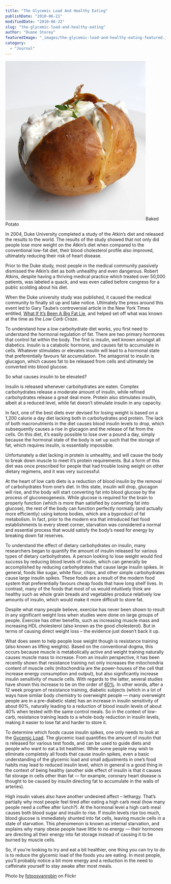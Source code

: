 ```yaml
---
title: "The Glycemic Load And Healthy Eating"
publishDate: "2010-06-21"
modifiedDate: "2010-06-22"
slug: "the-glycemic-load-and-healthy-eating"
author: "Duane Storey"
featuredImage: "_images/the-glycemic-load-and-healthy-eating-featured.jpg"
category:
  - "Journal"
---
```


[![Photo by fotoosvanrobin on Flickr](_images/the-glycemic-load-and-healthy-eating-1.jpg "Baked Potato")](http://www.migratorynerd.com/wordpress/wp-content/uploads/2010/06/3694640853_471538f4a2.jpg)Baked Potato



In 2004, Duke University completed a study of the Atkin’s diet and released the results to the world. The results of the study showed that not only did people lose more weight on the Atkin’s diet when compared to the conventional low-fat diet, their blood cholesterol profile also improved, ultimately reducing their risk of heart disease.

Prior to the Duke study, most people in the medical community passively dismissed the Atkin’s diet as both unhealthy and even dangerous. Robert Atkins, despite having a thriving medical practice which treated over 50,000 patients, was labeled a quack, and was even called before congress for a public scolding about his diet.

When the Duke university study was published, it caused the medical community to finally sit up and take notice. Ultimately the press around this event led to Gary Taube’s controversial article in the New York Times entitled, [What If It’s Been A Big Fat Lie](http://www.nytimes.com/2002/07/07/magazine/what-if-it-s-all-been-a-big-fat-lie.html), and helped set off what was known at the time as the *Low Carb Craze*.

To understand how a low carbohydrate diet works, you first need to understand the hormonal regulation of fat. There are two primary hormones that control fat within the body. The first is insulin, well known amongst all diabetics. Insulin is a catabolic hormone, and causes fat to accumulate in cells. Whatever stimulates or elevates insulin will lead to a hormonal state that preferentially favours fat accumulation. The antagonist to insulin is glucagon, which causes fat to be released from cells and ultimately be converted into blood glucose.

So what causes insulin to be elevated?

Insulin is released whenever carbohydrates are eaten. Complex carbohydrates release a moderate amount of insulin, while refined carbohydrates release a great deal more. Protein also stimulates insulin, albeit at a reduced level, while fat doesn’t stimulate insulin in any capacity.

In fact, one of the best diets ever devised for losing weight is based on a 1,200 calorie a day diet lacking both in carbohydrates and protein. The lack of both macronutrients in the diet causes blood insulin levels to drop, which subsequently causes a rise in glucagon and the release of fat from the cells. On this diet, it’s easily possible to lose over a pound a day, simply because the hormonal state of the body is set up such that the storage of fat, which requires insulin, is essentially impossible.

Unfortunately a diet lacking in protein is unhealthy, and will cause the body to break down muscle to meet it’s protein requirements. But a form of this diet was once prescribed for people that had trouble losing weight on other dietary regimens, and it was very successful.

At the heart of low carb diets is a reduction of blood insulin by the removal of carbohydrates from one’s diet. In this state, insulin will drop, glucagon will rise, and the body will start converting fat into blood glucose by the process of gluconeogenesis. While glucose is required for the brain to properly function (which is more than satisfied by converting fat into glucose), the rest of the body can function perfectly normally (and actually more efficiently) using ketone bodies, which are a byproduct of fat metabolism. In fact, prior to the modern era that introduced fast food establishments to every street corner, starvation was considered a normal and essential process that would satisfy the body’s need for energy by breaking down fat reserves.

To understand the effect of dietary carbohydrates on insulin, many researchers began to quantify the amount of insulin released for various types of dietary carbohydrates. A person looking to lose weight would find success by reducing blood levels of insulin, which can generally be accomplished by reducing carbohydrates that cause large insulin spikes. In general, foods like sugar, white flour, chips, and other simple carbohydrates cause large insulin spikes. These foods are a result of the modern food system that preferentially favours cheap foods that have long shelf lives. In contrast, many of the foods that most of us would intuitively think are healthy such as whole grain breads and vegetables produce relatively low amounts of insulin, which would make it more difficult to store fat.

Despite what many people believe, exercise has never been shown to result in any significant weight loss when studies were done on large groups of people. Exercise has other benefits, such as increasing muscle mass and increasing HDL cholesterol (also known as the good cholesterol). But in terms of causing direct weight loss – the evidence just doesn’t back it up.

What does seem to help people lose weight though is resistance training (also known as lifting weights). Based on the conventional dogma, this occurs because muscle is metabolically active and weight training naturally causes muscle mass to increase. From an insulin perspective, it has been recently shown that resistance training not only increases the mitochondria content of muscle cells (mitochondria are the power-houses of the cell that increase energy consumption and output), but also significantly increase insulin sensitivity of muscle cells. With regards to the latter, several studies have shown this increase to be on the order of [60%](http://www.ncbi.nlm.nih.gov/pubmed/20028948). In other words, after a 12 week program of resistance training, diabetic subjects (which in a lot of ways have similar body chemistry to overweight people — many overweight people are in a pre-diabetic state) has an increase in insulin sensitivity of about 60%, naturally leading to a reduction of blood insulin levels of about 40% when tested with the same control meals. So in the context of low-carb, resistance training leads to a whole-body reduction in insulin levels, making it easier to lose fat and harder to store it.

To determine which foods cause insulin spikes, one only needs to look at the [Gycemic Load](http://www.mendosa.com/gilists.htm). The glycemic load quantifies the amount of insulin that is released for various test foods, and can be used to guide diets and people who want to eat a bit healthier. While some people may wish to eliminate completely all foods that cause insulin spikes, even a basic understanding of the glycemic load and small adjustments in one’s food habits may lead to reduced insulin level, which in general is a good thing in the context of being healthy (another side effect of insulin is that it causes fat storage in cells other than fat — for example, coronary heart disease is thought to be caused by insulin directing fat to accumulate in the walls of arteries).

High insulin values also have another undesired affect – lethargy. That’s partially why most people feel tired after eating a high carb meal (how many people need a coffee after lunch?). At the hormonal level a high carb meal causes both blood sugar and insulin to rise. If insulin levels rise too much, blood glucose is immediately shunted into fat cells, leaving muscle cells in a state of starvation. This phenomenon is known as internal starvation, and explains why many obese people have little to no energy — their hormones are directing all their energy into fat storage instead of causing it to be burned by muscle cells.

So, if you’re looking to try and eat a bit healthier, one thing you can try to do is to reduce the glycemic load of the foods you are eating. In most people, you’ll probably notice a bit more energy and a reduction in the need to caffeinate yourself to stay awake after most meals.

Photo by [fotoosvanrobin](http://www.flickr.com/photos/fotoosvanrobin/3694640853/) on Flickr